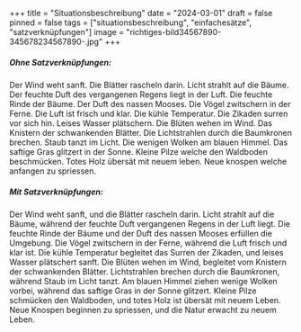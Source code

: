 +++
title = "Situationsbeschreibung"
date = "2024-03-01"
draft = false
pinned = false
tags = ["situationsbeschreibung", "einfachesätze", "satzverknüpfungen"]
image = "richtiges-bild34567890-345678234567890-.jpg"
+++
##### **Ohne Satzverknüpfungen:**

Der Wind weht sanft. Die Blätter rascheln darin. Licht strahlt auf die Bäume. Der feuchte Duft des vergangenen Regens liegt in der Luft. Die feuchte Rinde der Bäume. Der Duft des nassen Mooses. Die Vögel zwitschern in der Ferne. Die Luft ist frisch und klar. Die kühle Temperatur. Die Zikaden surren vor sich hin. Leises Wasser plätschern. Die Blüten wehen im Wind. Das Knistern der schwankenden Blätter. Die Lichtstrahlen durch die Baumkronen brechen. Staub tanzt im Licht. Die wenigen Wolken am blauen Himmel. Das saftige Gras glitzert in der Sonne. Kleine Pilze welche den Waldboden beschmücken. Totes Holz übersät mit neuem leben. Neue knospen welche anfangen zu spriessen.



##### **Mit Satzverknüpfungen:**

Der Wind weht sanft, und die Blätter rascheln darin. Licht strahlt auf die Bäume, während der feuchte Duft vergangenen Regens in der Luft liegt. Die feuchte Rinde der Bäume und der Duft des nassen Mooses erfüllen die Umgebung. Die Vögel zwitschern in der Ferne, während die Luft frisch und klar ist. Die kühle Temperatur begleitet das Surren der Zikaden, und leises Wasser plätschert sanft. Die Blüten wehen im Wind, begleitet vom Knistern der schwankenden Blätter. Lichtstrahlen brechen durch die Baumkronen, während Staub im Licht tanzt. Am blauen Himmel ziehen wenige Wolken vorbei, während das saftige Gras in der Sonne glitzert. Kleine Pilze schmücken den Waldboden, und totes Holz ist übersät mit neuem Leben. Neue Knospen beginnen zu spriessen, und die Natur erwacht zu neuem Leben.